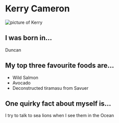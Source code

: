 # Kerry Cameron
![picture of Kerry](https://scontent.fyka1-1.fna.fbcdn.net/v/t31.0-8/19955948_10157546971194619_612818022543995007_o.jpg?_nc_cat=104&oh=0088f1cfb310bf796ebb4f1f23fd5a86&oe=5C56A380)

## I was born in...
Duncan

## My top three favourite foods are...
* Wild Salmon
* Avocado
* Deconstructed tiramasu from Savuer

## One quirky fact about myself is...
I try to talk to sea lions when I see them in the Ocean
